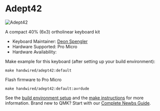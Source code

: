 # Adept42

![Adept42](http://i.imgur.com/c2M3uEU.jpg)

A compact 40% (6x3) ortholinear keyboard kit

* Keyboard Maintainer: [Deon Spengler](https://github.com/deonspengler)
* Hardware Supported: Pro Micro
* Hardware Availability:

Make example for this keyboard (after setting up your build environment):

    make handwired/adept42:default

Flash firmware to Pro Micro

    make handwired/adept42:default:avrdude

See the [build environment setup](https://docs.qmk.fm/#/getting_started_build_tools) and the [make instructions](https://docs.qmk.fm/#/getting_started_make_guide) for more information. Brand new to QMK? Start with our [Complete Newbs Guide](https://docs.qmk.fm/#/newbs).

